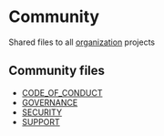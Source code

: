 # Community

Shared files to all [organization](https://github.com/findsimilar) projects

## Community files
- [CODE_OF_CONDUCT](CODE_OF_CONDUCT.md)
- [GOVERNANCE](GOVERNANCE.md)
- [SECURITY](SECURITY.md)
- [SUPPORT](SUPPORT.md)